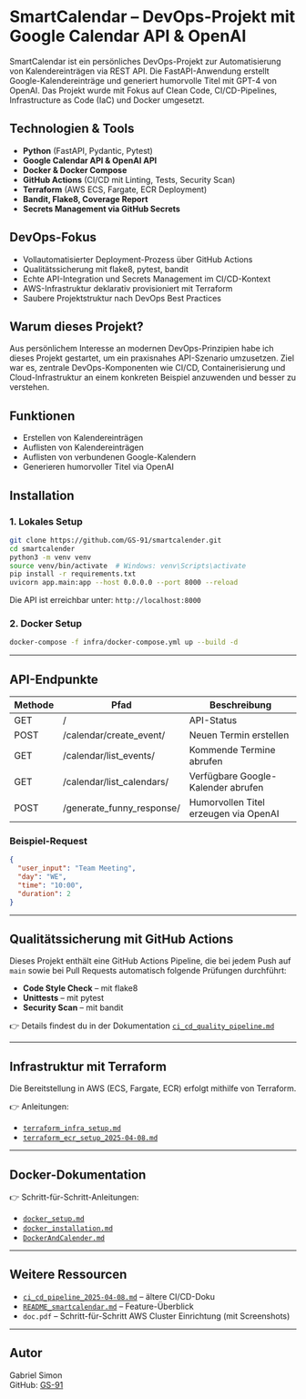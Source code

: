 # SmartCalendar – DevOps-Projekt mit Google Calendar API & OpenAI

SmartCalendar ist ein persönliches DevOps-Projekt zur Automatisierung von Kalendereinträgen via REST API. Die FastAPI-Anwendung erstellt Google-Kalendereinträge und generiert humorvolle Titel mit GPT-4 von OpenAI. Das Projekt wurde mit Fokus auf Clean Code, CI/CD-Pipelines, Infrastructure as Code (IaC) und Docker umgesetzt.

## Technologien & Tools

- **Python** (FastAPI, Pydantic, Pytest)  
- **Google Calendar API & OpenAI API**  
- **Docker & Docker Compose**  
- **GitHub Actions** (CI/CD mit Linting, Tests, Security Scan)  
- **Terraform** (AWS ECS, Fargate, ECR Deployment)  
- **Bandit, Flake8, Coverage Report**  
- **Secrets Management via GitHub Secrets**

## DevOps-Fokus

- Vollautomatisierter Deployment-Prozess über GitHub Actions  
- Qualitätssicherung mit flake8, pytest, bandit  
- Echte API-Integration und Secrets Management im CI/CD-Kontext  
- AWS-Infrastruktur deklarativ provisioniert mit Terraform  
- Saubere Projektstruktur nach DevOps Best Practices

## Warum dieses Projekt?

Aus persönlichem Interesse an modernen DevOps-Prinzipien habe ich dieses Projekt gestartet, um ein praxisnahes API-Szenario umzusetzen. Ziel war es, zentrale DevOps-Komponenten wie CI/CD, Containerisierung und Cloud-Infrastruktur an einem konkreten Beispiel anzuwenden und besser zu verstehen.


## Funktionen

- Erstellen von Kalendereinträgen
- Auflisten von Kalendereinträgen
- Auflisten von verbundenen Google-Kalendern
- Generieren humorvoller Titel via OpenAI

## Installation

### 1. Lokales Setup

```bash
git clone https://github.com/GS-91/smartcalender.git
cd smartcalender
python3 -m venv venv
source venv/bin/activate  # Windows: venv\Scripts\activate
pip install -r requirements.txt
uvicorn app.main:app --host 0.0.0.0 --port 8000 --reload
```

Die API ist erreichbar unter: `http://localhost:8000`

### 2. Docker Setup

```bash
docker-compose -f infra/docker-compose.yml up --build -d
```

---

## API-Endpunkte

| Methode | Pfad                        | Beschreibung                                |
|--------|-----------------------------|---------------------------------------------|
| GET    | /                           | API-Status                                  |
| POST   | /calendar/create_event/     | Neuen Termin erstellen                      |
| GET    | /calendar/list_events/      | Kommende Termine abrufen                    |
| GET    | /calendar/list_calendars/   | Verfügbare Google-Kalender abrufen          |
| POST   | /generate_funny_response/   | Humorvollen Titel erzeugen via OpenAI       |

### Beispiel-Request

```json
{
  "user_input": "Team Meeting",
  "day": "WE",
  "time": "10:00",
  "duration": 2
}
```

---

## Qualitätssicherung mit GitHub Actions

Dieses Projekt enthält eine GitHub Actions Pipeline, die bei jedem Push auf `main` sowie bei Pull Requests automatisch folgende Prüfungen durchführt:

- **Code Style Check** – mit flake8
- **Unittests** – mit pytest
- **Security Scan** – mit bandit

👉 Details findest du in der Dokumentation [`ci_cd_quality_pipeline.md`](docs/ci_cd_quality_pipeline.md)

---

## Infrastruktur mit Terraform

Die Bereitstellung in AWS (ECS, Fargate, ECR) erfolgt mithilfe von Terraform.

👉 Anleitungen:
- [`terraform_infra_setup.md`](docs/terraform_infra_setup.md)
- [`terraform_ecr_setup_2025-04-08.md`](docs/terraform_ecr_setup_2025-04-08.md)

---

## Docker-Dokumentation

👉 Schritt-für-Schritt-Anleitungen:
- [`docker_setup.md`](docs/docker_setup.md)
- [`docker_installation.md`](docs/docker_installation.md)
- [`DockerAndCalender.md`](docs/DockerAndCalender.md)

---

## Weitere Ressourcen

- [`ci_cd_pipeline_2025-04-08.md`](docs/ci_cd_pipeline_2025-04-08.md) – ältere CI/CD-Doku
- [`README_smartcalendar.md`](docs/README_smartcalendar.md) – Feature-Überblick
- `doc.pdf` – Schritt-für-Schritt AWS Cluster Einrichtung (mit Screenshots)

---

## Autor

Gabriel Simon  
GitHub: [GS-91](https://github.com/GS-91)

